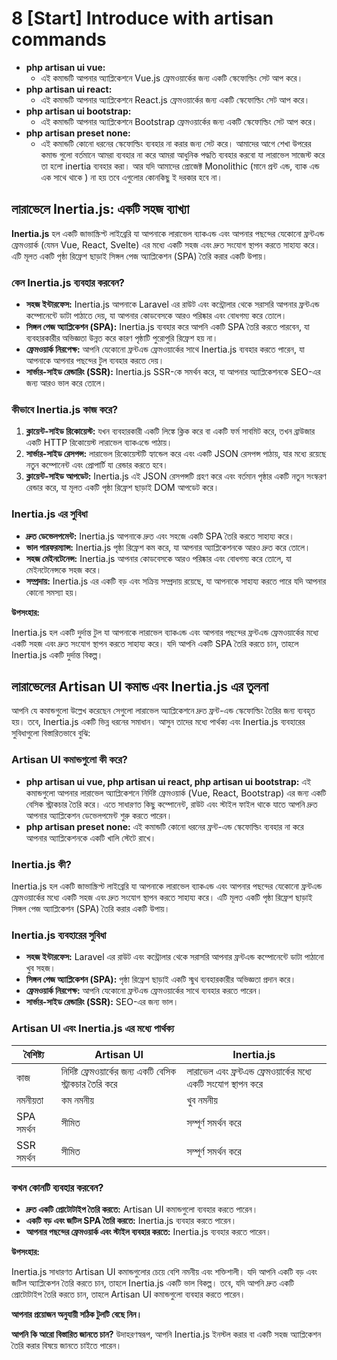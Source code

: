 # 8 [Start] Introduce with artisan commands

-   **php artisan ui vue:**
    -   এই কমান্ডটি আপনার অ্যাপ্লিকেশনে Vue.js ফ্রেমওয়ার্কের জন্য একটি স্কেফোল্ডিং সেট আপ করে।
-   **php artisan ui react:**
    -   এই কমান্ডটি আপনার অ্যাপ্লিকেশনে React.js ফ্রেমওয়ার্কের জন্য একটি স্কেফোল্ডিং সেট আপ করে।
-   **php artisan ui bootstrap:**
    -   এই কমান্ডটি আপনার অ্যাপ্লিকেশনে Bootstrap ফ্রেমওয়ার্কের জন্য একটি স্কেফোল্ডিং সেট আপ করে।
-   **php artisan preset none:**
    -   এই কমান্ডটি কোনো ধরনের স্কেফোল্ডিং ব্যবহার না করার জন্য সেট করে।
        আমাদের আগে শেখা উপরের কমান্ড গুলো বর্তমানে আমরা ব্যবহার না করে আমরা আধুনিক পদ্ধতি ব্যবহার করবো যা লারাভেল সাজেস্ট করে তা হলো inertia ব্যবহার করা। আর যদি আমাদের প্রোজেক্ট Monolithic (মানে প্রন্ট এন্ড, ব্যাক এন্ড এক সাথে থাকে ) না হয় তবে এগুলোর কোনকিছু ই দরকার হবে না।

## লারাভেলে Inertia.js: একটি সহজ ব্যাখ্যা

**Inertia.js** হল একটি জাভাস্ক্রিপ্ট লাইব্রেরি যা আপনাকে লারাভেল ব্যাকএন্ড এবং আপনার পছন্দের যেকোনো ফ্রন্টএন্ড ফ্রেমওয়ার্ক (যেমন Vue, React, Svelte) এর মধ্যে একটি সহজ এবং দ্রুত সংযোগ স্থাপন করতে সাহায্য করে। এটি মূলত একটি পৃষ্ঠা রিফ্রেশ ছাড়াই সিঙ্গল পেজ অ্যাপ্লিকেশন (SPA) তৈরি করার একটি উপায়।

### কেন Inertia.js ব্যবহার করবেন?

-   **সহজ ইন্টারফেস:** Inertia.js আপনাকে Laravel এর রাউট এবং কন্ট্রোলার থেকে সরাসরি আপনার ফ্রন্টএন্ড কম্পোনেন্টে ডাটা পাঠাতে দেয়, যা আপনার কোডবেসকে আরও পরিষ্কার এবং বোধগম্য করে তোলে।
-   **সিঙ্গল পেজ অ্যাপ্লিকেশন (SPA):** Inertia.js ব্যবহার করে আপনি একটি SPA তৈরি করতে পারবেন, যা ব্যবহারকারীর অভিজ্ঞতা উন্নত করে কারণ পৃষ্ঠাটি পুরোপুরি রিফ্রেশ হয় না।
-   **ফ্রেমওয়ার্ক নিরপেক্ষ:** আপনি যেকোনো ফ্রন্টএন্ড ফ্রেমওয়ার্কের সাথে Inertia.js ব্যবহার করতে পারেন, যা আপনাকে আপনার পছন্দের টুল ব্যবহার করতে দেয়।
-   **সার্ভার-সাইড রেন্ডারিং (SSR):** Inertia.js SSR-কে সমর্থন করে, যা আপনার অ্যাপ্লিকেশনকে SEO-এর জন্য আরও ভাল করে তোলে।

### কীভাবে Inertia.js কাজ করে?

1. **ক্লায়েন্ট-সাইড রিকোয়েস্ট:** যখন ব্যবহারকারী একটি লিঙ্কে ক্লিক করে বা একটি ফর্ম সাবমিট করে, তখন ব্রাউজার একটি HTTP রিকোয়েস্ট লারাভেল ব্যাকএন্ডে পাঠায়।
2. **সার্ভার-সাইড রেসপন্স:** লারাভেল রিকোয়েস্টটি হ্যান্ডেল করে এবং একটি JSON রেসপন্স পাঠায়, যার মধ্যে রয়েছে নতুন কম্পোনেন্ট এবং প্রোপার্টি যা রেন্ডার করতে হবে।
3. **ক্লায়েন্ট-সাইড আপডেট:** Inertia.js এই JSON রেসপন্সটি গ্রহণ করে এবং বর্তমান পৃষ্ঠার একটি নতুন সংস্করণ রেন্ডার করে, যা মূলত একটি পৃষ্ঠা রিফ্রেশ ছাড়াই DOM আপডেট করে।

### Inertia.js এর সুবিধা

-   **দ্রুত ডেভেলপমেন্ট:** Inertia.js আপনাকে দ্রুত এবং সহজে একটি SPA তৈরি করতে সাহায্য করে।
-   **ভাল পারফরম্যান্স:** Inertia.js পৃষ্ঠা রিফ্রেশ কম করে, যা আপনার অ্যাপ্লিকেশনকে আরও দ্রুত করে তোলে।
-   **সহজ মেইনটেনেন্স:** Inertia.js আপনার কোডবেসকে আরও পরিষ্কার এবং বোধগম্য করে তোলে, যা মেইনটেনেন্সকে সহজ করে।
-   **সম্প্রদায়:** Inertia.js এর একটি বড় এবং সক্রিয় সম্প্রদায় রয়েছে, যা আপনাকে সাহায্য করতে পারে যদি আপনার কোনো সমস্যা হয়।

**উপসংহার:**

Inertia.js হল একটি দুর্দান্ত টুল যা আপনাকে লারাভেল ব্যাকএন্ড এবং আপনার পছন্দের ফ্রন্টএন্ড ফ্রেমওয়ার্কের মধ্যে একটি সহজ এবং দ্রুত সংযোগ স্থাপন করতে সাহায্য করে। যদি আপনি একটি SPA তৈরি করতে চান, তাহলে Inertia.js একটি দুর্দান্ত বিকল্প।

## লারাভেলের Artisan UI কমান্ড এবং Inertia.js এর তুলনা

আপনি যে কমান্ডগুলো উল্লেখ করেছেন সেগুলো লারাভেল অ্যাপ্লিকেশনে দ্রুত ফ্রন্ট-এন্ড স্কেফোল্ডিং তৈরির জন্য ব্যবহৃত হয়। তবে, Inertia.js একটি ভিন্ন ধরনের সমাধান। আসুন তাদের মধ্যে পার্থক্য এবং Inertia.js ব্যবহারের সুবিধাগুলো বিস্তারিতভাবে বুঝি:

### Artisan UI কমান্ডগুলো কী করে?

-   **php artisan ui vue, php artisan ui react, php artisan ui bootstrap:** এই কমান্ডগুলো আপনার লারাভেল অ্যাপ্লিকেশনে নির্দিষ্ট ফ্রেমওয়ার্ক (Vue, React, Bootstrap) এর জন্য একটি বেসিক স্ট্রাকচার তৈরি করে। এতে সাধারণত কিছু কম্পোনেন্ট, রাউট এবং স্টাইল ফাইল থাকে যাতে আপনি দ্রুত আপনার অ্যাপ্লিকেশন ডেভেলপমেন্ট শুরু করতে পারেন।
-   **php artisan preset none:** এই কমান্ডটি কোনো ধরনের ফ্রন্ট-এন্ড স্কেফোল্ডিং ব্যবহার না করে আপনার অ্যাপ্লিকেশনকে একটি খালি স্টেটে রাখে।

### Inertia.js কী?

Inertia.js হল একটি জাভাস্ক্রিপ্ট লাইব্রেরি যা আপনাকে লারাভেল ব্যাকএন্ড এবং আপনার পছন্দের যেকোনো ফ্রন্টএন্ড ফ্রেমওয়ার্কের মধ্যে একটি সহজ এবং দ্রুত সংযোগ স্থাপন করতে সাহায্য করে। এটি মূলত একটি পৃষ্ঠা রিফ্রেশ ছাড়াই সিঙ্গল পেজ অ্যাপ্লিকেশন (SPA) তৈরি করার একটি উপায়।

### Inertia.js ব্যবহারের সুবিধা

-   **সহজ ইন্টারফেস:** Laravel এর রাউট এবং কন্ট্রোলার থেকে সরাসরি আপনার ফ্রন্টএন্ড কম্পোনেন্টে ডাটা পাঠানো খুব সহজ।
-   **সিঙ্গল পেজ অ্যাপ্লিকেশন (SPA):** পৃষ্ঠা রিফ্রেশ ছাড়াই একটি স্মুথ ব্যবহারকারীর অভিজ্ঞতা প্রদান করে।
-   **ফ্রেমওয়ার্ক নিরপেক্ষ:** আপনি যেকোনো ফ্রন্টএন্ড ফ্রেমওয়ার্কের সাথে ব্যবহার করতে পারেন।
-   **সার্ভার-সাইড রেন্ডারিং (SSR):** SEO-এর জন্য ভাল।

### Artisan UI এবং Inertia.js এর মধ্যে পার্থক্য

| বৈশিষ্ট্য  | Artisan UI                                                   | Inertia.js                                                        |
| ---------- | ------------------------------------------------------------ | ----------------------------------------------------------------- |
| কাজ        | নির্দিষ্ট ফ্রেমওয়ার্কের জন্য একটি বেসিক স্ট্রাকচার তৈরি করে | লারাভেল এবং ফ্রন্টএন্ড ফ্রেমওয়ার্কের মধ্যে একটি সংযোগ স্থাপন করে |
| নমনীয়তা   | কম নমনীয়                                                    | খুব নমনীয়                                                        |
| SPA সমর্থন | সীমিত                                                        | সম্পূর্ণ সমর্থন করে                                               |
| SSR সমর্থন | সীমিত                                                        | সম্পূর্ণ সমর্থন করে                                               |

### কখন কোনটি ব্যবহার করবেন?

-   **দ্রুত একটি প্রোটোটাইপ তৈরি করতে:** Artisan UI কমান্ডগুলো ব্যবহার করতে পারেন।
-   **একটি বড় এবং জটিল SPA তৈরি করতে:** Inertia.js ব্যবহার করতে পারেন।
-   **আপনার পছন্দের ফ্রেমওয়ার্ক এবং স্টাইল ব্যবহার করতে:** Inertia.js ব্যবহার করতে পারেন।

**উপসংহার:**

Inertia.js সাধারণত Artisan UI কমান্ডগুলোর চেয়ে বেশি নমনীয় এবং শক্তিশালী। যদি আপনি একটি বড় এবং জটিল অ্যাপ্লিকেশন তৈরি করতে চান, তাহলে Inertia.js একটি ভাল বিকল্প। তবে, যদি আপনি দ্রুত একটি প্রোটোটাইপ তৈরি করতে চান, তাহলে Artisan UI কমান্ডগুলো ব্যবহার করতে পারেন।

**আপনার প্রয়োজন অনুযায়ী সঠিক টুলটি বেছে নিন।**

**আপনি কি আরো বিস্তারিত জানতে চান?** উদাহরণস্বরূপ, আপনি Inertia.js ইনস্টল করার বা একটি সহজ অ্যাপ্লিকেশন তৈরি করার বিষয়ে জানতে চাইতে পারেন।
